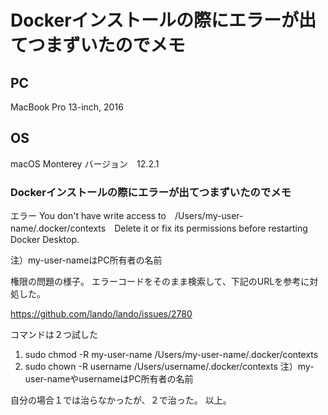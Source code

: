# Dockerインストールの際にエラーが出てつまずいたのでメモ

## PC
MacBook Pro 13-inch, 2016

## OS
macOS Monterey
バージョン　12.2.1

### Dockerインストールの際にエラーが出てつまずいたのでメモ

エラー
You don't have write access to　/Users/my-user-name/.docker/contexts　Delete it or fix its permissions before restarting Docker Desktop.

注）my-user-nameはPC所有者の名前


権限の問題の様子。
エラーコードをそのまま検索して、下記のURLを参考に対処した。

https://github.com/lando/lando/issues/2780

コマンドは２つ試した
1. sudo chmod -R my-user-name /Users/my-user-name/.docker/contexts
2. sudo chown -R username /Users/username/.docker/contexts
注）my-user-nameやusernameはPC所有者の名前

自分の場合１では治らなかったが、２で治った。
以上。
